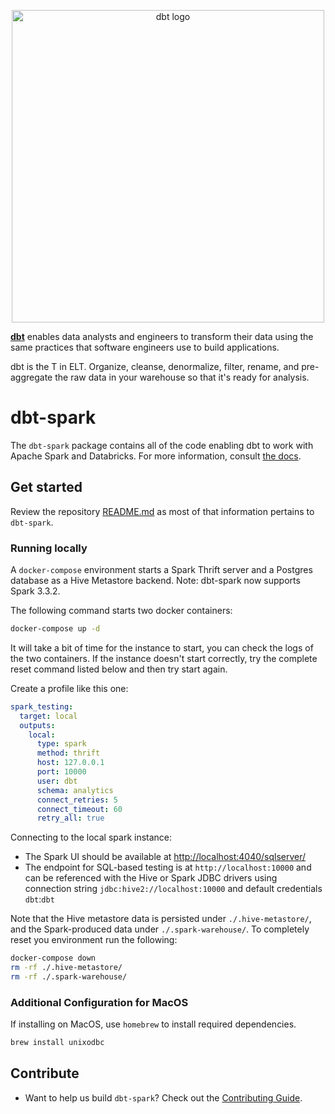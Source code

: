 <p align="center">
  <img src="https://raw.githubusercontent.com/dbt-labs/dbt/ec7dee39f793aa4f7dd3dae37282cc87664813e4/etc/dbt-logo-full.svg" alt="dbt logo" width="500"/>
</p>

**[dbt](https://www.getdbt.com/)** enables data analysts and engineers to transform their data using the same practices that software engineers use to build applications.

dbt is the T in ELT. Organize, cleanse, denormalize, filter, rename, and pre-aggregate the raw data in your warehouse so that it's ready for analysis.

# dbt-spark

The `dbt-spark` package contains all of the code enabling dbt to work with Apache Spark and Databricks.
For more information, consult [the docs](https://docs.getdbt.com/docs/profile-spark).

## Get started

Review the repository [README.md](../README.md) as most of that information pertains to `dbt-spark`.

### Running locally
A `docker-compose` environment starts a Spark Thrift server and a Postgres database as a Hive Metastore backend.
Note: dbt-spark now supports Spark 3.3.2.

The following command starts two docker containers:

```sh
docker-compose up -d
```

It will take a bit of time for the instance to start, you can check the logs of the two containers.
If the instance doesn't start correctly, try the complete reset command listed below and then try start again.

Create a profile like this one:

```yaml
spark_testing:
  target: local
  outputs:
    local:
      type: spark
      method: thrift
      host: 127.0.0.1
      port: 10000
      user: dbt
      schema: analytics
      connect_retries: 5
      connect_timeout: 60
      retry_all: true
```

Connecting to the local spark instance:

* The Spark UI should be available at [http://localhost:4040/sqlserver/](http://localhost:4040/sqlserver/)
* The endpoint for SQL-based testing is at `http://localhost:10000` and can be referenced with the Hive or Spark JDBC drivers using connection string `jdbc:hive2://localhost:10000` and default credentials `dbt`:`dbt`

Note that the Hive metastore data is persisted under `./.hive-metastore/`, and the Spark-produced data under `./.spark-warehouse/`. To completely reset you environment run the following:

```sh
docker-compose down
rm -rf ./.hive-metastore/
rm -rf ./.spark-warehouse/
```

### Additional Configuration for MacOS

If installing on MacOS, use `homebrew` to install required dependencies.
   ```sh
   brew install unixodbc
   ```

## Contribute

- Want to help us build `dbt-spark`? Check out the [Contributing Guide](CONTRIBUTING.md).
